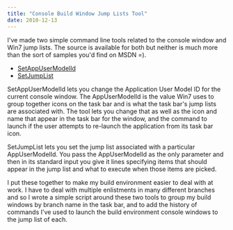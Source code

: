 ```yaml
---
title: "Console Build Window Jump Lists Tool"
date: 2010-12-13
---
```

<div xmlns="http://www.w3.org/1999/xhtml"><div><p>
    I've made two simple command line tools related to the console window and Win7 jump lists. The source is available for both but neither is much more than the sort of samples you'd find on MSDN
    =).
  </p><ul><li><a href="http://deletethis.net/dave/dev/setappusermodelid/">SetAppUserModelId</a></li><li><a href="http://deletethis.net/dave/dev/setjumplist/">SetJumpList</a></li></ul><p>
    SetAppUserModelId lets you change the Application User Model ID for the current console window. The AppUserModelId is the value Win7 uses to group together icons on the task bar and is what the
    task bar's jump lists are associated with. The tool lets you change that as well as the icon and name that appear in the task bar for the window, and the command to launch if the user attempts to
    re-launch the application from its task bar icon.
  </p><p>
    SetJumpList lets you set the jump list associated with a particular AppUserModelId. You pass the AppUserModelId as the only parameter and then in its standard input you give it lines specifying
    items that should appear in the jump list and what to execute when those items are picked.
  </p><p>
    I put these together to make my build environment easier to deal with at work. I have to deal with multiple enlistments in many different branches and so I wrote a simple script around these two
    tools to group my build windows by branch name in the task bar, and to add the history of commands I've used to launch the build environment console windows to the jump list of each.
  </p><div class="blogger-post-footer"><img width="1" height="1" src="https://blogger.googleusercontent.com/tracker/1670048653123050463-4400209729821033414?l=davescoolblog.blogspot.com" alt="" /></div></div></div>
